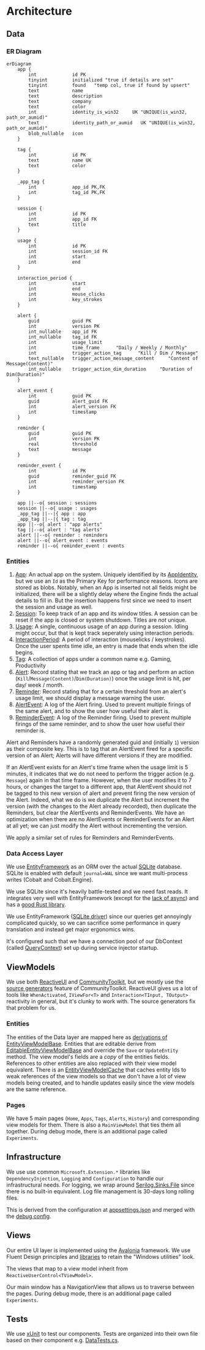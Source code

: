 # Architecture

## Data

### ER Diagram
```mermaid
erDiagram
    app {
        int             id PK
        tinyint         initialized "true if details are set"
        tinyint         found   "temp col, true if found by upsert"
        text            name
        text            description
        text            company
        text            color
        int             identity_is_win32     UK "UNIQUE(is_win32, path_or_aumid)"
        text            identity_path_or_aumid   UK "UNIQUE(is_win32, path_or_aumid)"
        blob_nullable   icon
    }

    tag {
        int             id PK
        text            name UK
        text            color
    }

    _app_tag {
        int             app_id PK,FK
        int             tag_id PK,FK
    }

    session {
        int             id PK
        int             app_id FK
        text            title
    }

    usage {
        int             id PK
        int             session_id FK
        int             start
        int             end
    }

    interaction_period {
        int             start
        int             end
        int             mouse_clicks
        int             key_strokes
    }

    alert {
        guid            guid PK
        int             version PK
        int_nullable    app_id FK
        int_nullable    tag_id FK
        int             usage_limit
        int             time_frame      "Daily / Weekly / Monthly"
        int             trigger_action_tag      "Kill / Dim / Message"
        text_nullable   trigger_action_message_content     "Content of Message(Content)"
        int_nullable    trigger_action_dim_duration     "Duration of Dim(Duration)"
    }

    alert_event {
        int             guid PK
        guid            alert_guid FK
        int             alert_version FK
        int             timestamp
    }

    reminder {
        guid            guid PK
        int             version PK
        real            threshold
        text            message
    }

    reminder_event {
        int             id PK
        guid            reminder_guid FK
        int             reminder_version FK
        int             timestamp
    }

    app ||--o{ session : sessions
    session ||--o{ usage : usages
    _app_tag ||--|{ app : app
    _app_tag ||--|{ tag : tag
    app ||--o{ alert : "app alerts"
    tag ||--o{ alert : "tag alerts"
    alert ||--o{ reminder : reminders
    alert ||--o{ alert_event : events
    reminder ||--o{ reminder_event : events
```

### Entities

1. [App](./src/Cobalt.Common.Data/Entities/App.cs): An actual app on the system. Uniquely identified by its [AppIdentity](./src/Cobalt.Common.Data/Entities/App.cs), but we use an `Id` as the Primary Key for performance reasons.
Icons are stored as blobs. Notably, when an App is inserted not all fields might be initialized, there will be a slightly delay where the Engine finds the actual details to fill in. But the insertion happens first since we need to insert the session and usage as well.
1. [Session](./src/Cobalt.Common.Data/Entities/Session.cs): To keep track of an app and its window titles. A session can be reset if the app is closed or system shutdown. Titles are _not_ unique.
1. [Usage](./src/Cobalt.Common.Data/Entities/Usage.cs): A single, continuous usage of an app during a session. Idling might occur, but that is kept track seperately using interaction periods.
1. [InteractionPeriod](./src/Cobalt.Common.Data/Entities/InteractionPeriod.cs): A period of interaction (mouselicks / keystrokes). Once the user spents time idle, an entry is made that ends when the idle begins.
1. [Tag](./src/Cobalt.Common.Data/Entities/Tag.cs): A collection of apps under a common name e.g. Gaming, Productivity
1. [Alert](./src/Cobalt.Common.Data/Entities/Alert.cs): Record stating that we track an app or tag and perform an action (`Kill`/`Message(Content)`/`Dim(Duration)`) once the usage limit is hit, per day/ week / month.
1. [Reminder](./src/Cobalt.Common.Data/Entities/Reminder.cs): Record stating that for a certain threshold from an alert's usage limit, we should display a message warning the user.
1. [AlertEvent](./src/Cobalt.Common.Data/Entities/AlertEvent.cs): A log of the Alert firing. Used to prevent multiple firings of the same alert, and to show the user how useful their alert is.
1. [ReminderEvent](./src/Cobalt.Common.Data/Entities/ReminderEvent.cs): A log of the Reminder firing. Used to prevent multiple firings of the same reminder, and to show the user how useful their reminder is.

Alert and Reminders have a randomly generated guid and (initially `1`) version as their composite key. This is to tag that an
AlertEvent fired for a specific version of an Alert; Alerts will have different versions if they are modified.

If an AlertEvent exists for an Alert's time frame when the usage limit is 5 minutes, it indicates that we do not need to perform the trigger action (e.g. `Message`) again in that time frame.
However, when the user modifies it to 7 hours, or changes the target to a different app, that AlertEvent should not be tagged to this new version of alert and prevent firing the new version of the Alert.
Indeed, what we do is we duplicate the Alert but increment the version (with the changes to the Alert already recorded), then duplicate the Reminders, but clear the AlertEvents and ReminderEvents.
We have an optimization when there are no AlertEvents or ReminderEvents for an Alert at all yet; we can just modify the Alert without incrementing the version.

We apply a similar set of rules for Reminders and ReminderEvents.

### Data Access Layer
We use [EntityFramework](https://learn.microsoft.com/en-us/ef/) as an ORM over the actual [SQLite](https://www.sqlite.org/index.html) database. SQLite is enabled
with default `journal=WAL` since we want multi-process writes (Cobalt and Cobalt.Engine).

We use SQLite since it's heavily battle-tested and we need fast reads. It integrates very well with EntityFramework (except for the [lack of async](https://learn.microsoft.com/en-us/dotnet/standard/data/sqlite/async))
and has a [good Rust library](https://github.com/rusqlite/rusqlite).

We use EntityFramework ([SQLite driver](https://learn.microsoft.com/en-us/ef/core/providers/sqlite/?tabs=dotnet-core-cli)) since our queries get annoyingly complicated quickly, so we can sacrifice some performance in query translation and instead get major ergonomics wins.

It's configured such that we have a connection pool of our DbContext (called [QueryContext](./src/Cobalt.Common.Data/QueryContext.cs)) set up during service injector startup.

## ViewModels
We use both [ReactiveUI](https://github.com/reactiveui) and [CommunityToolkit](https://learn.microsoft.com/en-us/dotnet/communitytoolkit/mvvm/), but we mostly use the [source generators](https://learn.microsoft.com/en-us/dotnet/communitytoolkit/mvvm/generators/overview) feature of CommunityToolkit.
ReactiveUI gives us a lot of tools like `WhenActivated`, `IViewFor<T>` and `Interaction<TInput, TOutput>` reactivity in general, but it's clunky to work with. The source generators fix that problem for us.

### Entities
The entities of the Data layer are mapped here as [derivations of EntityViewModelBase](./src/Cobalt.Common.ViewModels/Entities/EntityViewModelBase.cs). Entities that are editable derive from [EditableEntityViewModelBase](./src/Cobalt.Common.ViewModels/Entities/EntityViewModelBase.cs) and override the `Save` or `UpdateEntity` method.
The view model's fields are a _copy_ of the entities fields. References to other entities are also replaced
with their view model equivalent. There is an [EntityViewModelCache](./src/Cobalt.Common.ViewModels/Entities/EntityViewModelCache.cs) that caches entity Ids to weak references of the view models so that we don't have a lot of view models being created, and to handle updates easily since the view models are the same reference.

### Pages
We have 5 main pages (`Home`, `Apps`, `Tags`, `Alerts`, `History`) and corresponding view models for them. There is also a `MainViewModel` that ties them all together.
During debug mode, there is an additional page called `Experiments`.

## Infrastructure
We use use common `Microsoft.Extension.*` libraries like `DependencyInjection`, `Logging` and `Configuration` to handle our infrastructural needs.
For logging, we wrap around [Serilog.Sinks.File](https://github.com/serilog/serilog-sinks-file) since there is no built-in equivalent. Log file management is 30-days long rolling files.

This is derived from the configuration at [appsettings.json](./appsettings.json) and merged with the [debug config](./dbg/appsettings.Debug.json).


## Views
Our entire UI layer is implemented using the [Avalonia](https://docs.avaloniaui.net/) framework. We use Fluent Design principles and [libraries](https://github.com/amwx/FluentAvalonia) to retain the "Windows utilities" look.

The views that map to a view model inherit from `ReactiveUserControl<TViewModel>`.

Our main window has a NavigationView that allows us to traverse between the pages.
During debug mode, there is an additional page called `Experiments`.

## Tests
We use [xUnit](https://github.com/xunit/xunit) to test our components. Tests are organized into their own file based on their component e.g. [DataTests.cs](./src/Cobalt.Tests/DataTests.cs).
